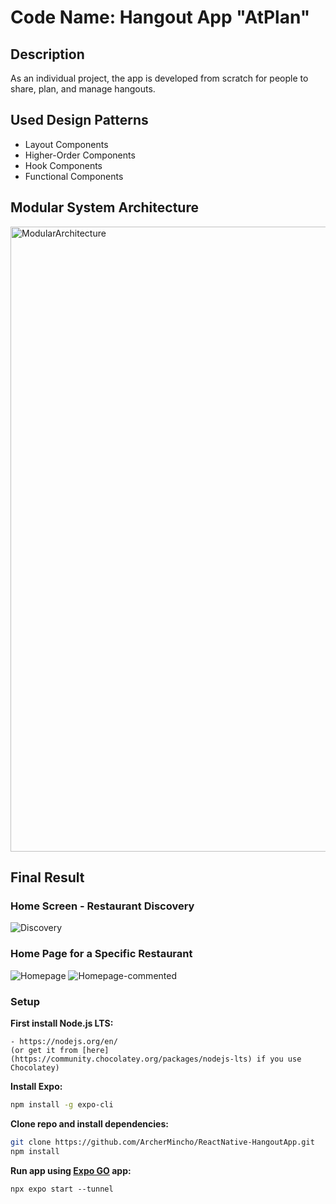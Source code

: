 # Code Name: Hangout App "AtPlan"

## Description
As an individual project, the app is developed from scratch for people to share, plan, and manage hangouts.

## Used Design Patterns
- Layout Components
- Higher-Order Components
- Hook Components
- Functional Components

## Modular System Architecture
<img width="1000" alt="ModularArchitecture" src="https://user-images.githubusercontent.com/43512045/217008826-4640a44c-ac74-41fb-b649-29a6e37f74be.png">

## Final Result
### Home Screen - Restaurant Discovery
![Discovery](https://user-images.githubusercontent.com/43512045/217010002-32cc6dde-c4f2-4ec2-bb6b-f07eab4f7551.png)

### Home Page for a Specific Restaurant
![Homepage](https://user-images.githubusercontent.com/43512045/217010310-d57bbf37-a5c0-4bd3-8118-ecaca50a7fcb.png)
![Homepage-commented](https://user-images.githubusercontent.com/43512045/217010322-19289629-07ad-487f-afeb-26387870a8a1.png)


<!-- <img src="images/cover.png" alt="Cover" width="50%"/> -->

### Setup
**First install Node.js LTS:**

	- https://nodejs.org/en/
	(or get it from [here](https://community.chocolatey.org/packages/nodejs-lts) if you use Chocolatey)
	


**Install Expo:**

```bash
npm install -g expo-cli
```

**Clone repo and install dependencies:**

```bash
git clone https://github.com/ArcherMincho/ReactNative-HangoutApp.git
npm install
```

**Run app using [Expo GO](https://expo.dev/client) app:**

```
npx expo start --tunnel
```
